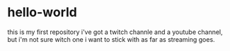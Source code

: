 # hello-world
this is my first repository
i've got a twitch channle and a youtube channel, but i'm not sure witch one i want to stick with as far as streaming goes.
